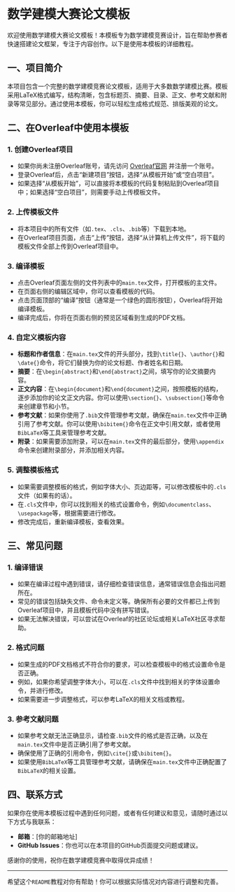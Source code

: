 # 数学建模大赛论文模板

欢迎使用数学建模大赛论文模板！本模板专为数学建模竞赛设计，旨在帮助参赛者快速搭建论文框架，专注于内容创作。以下是使用本模板的详细教程。

## 一、项目简介
本项目包含一个完整的数学建模竞赛论文模板，适用于大多数数学建模比赛。模板采用LaTeX格式编写，结构清晰，包含标题页、摘要、目录、正文、参考文献和附录等常见部分。通过使用本模板，你可以轻松生成格式规范、排版美观的论文。

## 二、在Overleaf中使用本模板

### 1. 创建Overleaf项目
- 如果你尚未注册Overleaf账号，请先访问 [Overleaf官网](https://www.overleaf.com/) 并注册一个账号。
- 登录Overleaf后，点击“新建项目”按钮，选择“从模板开始”或“空白项目”。
- 如果选择“从模板开始”，可以直接将本模板的代码复制粘贴到Overleaf项目中；如果选择“空白项目”，则需要手动上传模板文件。

### 2. 上传模板文件
- 将本项目中的所有文件（如`.tex`、`.cls`、`.bib`等）下载到本地。
- 在Overleaf项目页面，点击“上传”按钮，选择“从计算机上传文件”，将下载的模板文件全部上传到Overleaf项目中。

### 3. 编译模板
- 点击Overleaf页面左侧的文件列表中的`main.tex`文件，打开模板的主文件。
- 在页面右侧的编辑区域中，你可以查看模板的代码。
- 点击页面顶部的“编译”按钮（通常是一个绿色的圆形按钮），Overleaf将开始编译模板。
- 编译完成后，你将在页面右侧的预览区域看到生成的PDF文档。

### 4. 自定义模板内容
- **标题和作者信息**：在`main.tex`文件的开头部分，找到`\title{}`、`\author{}`和`\date{}`命令，将它们替换为你的论文标题、作者姓名和日期。
- **摘要**：在`\begin{abstract}`和`\end{abstract}`之间，填写你的论文摘要内容。
- **正文内容**：在`\begin{document}`和`\end{document}`之间，按照模板的结构，逐步添加你的论文正文内容。你可以使用`\section{}`、`\subsection{}`等命令来创建章节和小节。
- **参考文献**：如果你使用了`.bib`文件管理参考文献，确保在`main.tex`文件中正确引用了参考文献。你可以使用`\bibitem{}`命令在正文中引用文献，或者使用`BibLaTeX`等工具来管理参考文献。
- **附录**：如果需要添加附录，可以在`main.tex`文件的最后部分，使用`\appendix`命令来创建附录部分，并添加相关内容。

### 5. 调整模板格式
- 如果需要调整模板的格式，例如字体大小、页边距等，可以修改模板中的`.cls`文件（如果有的话）。
- 在`.cls`文件中，你可以找到相关的格式设置命令，例如`\documentclass`、`\usepackage`等，根据需要进行修改。
- 修改完成后，重新编译模板，查看效果。

## 三、常见问题

### 1. 编译错误
- 如果在编译过程中遇到错误，请仔细检查错误信息，通常错误信息会指出问题所在。
- 常见的错误包括缺失文件、命令未定义等。确保所有必要的文件都已上传到Overleaf项目中，并且模板代码中没有拼写错误。
- 如果无法解决错误，可以尝试在Overleaf的社区论坛或相关LaTeX社区寻求帮助。

### 2. 格式问题
- 如果生成的PDF文档格式不符合你的要求，可以检查模板中的格式设置命令是否正确。
- 例如，如果你希望调整字体大小，可以在`.cls`文件中找到相关的字体设置命令，并进行修改。
- 如果需要进一步调整格式，可以参考LaTeX的相关文档或教程。

### 3. 参考文献问题
- 如果参考文献无法正确显示，请检查`.bib`文件的格式是否正确，以及在`main.tex`文件中是否正确引用了参考文献。
- 确保使用了正确的引用命令，例如`\cite{}`或`\bibitem{}`。
- 如果使用`BibLaTeX`等工具管理参考文献，请确保在`main.tex`文件中正确配置了`BibLaTeX`的相关设置。

## 四、联系方式
如果你在使用本模板过程中遇到任何问题，或者有任何建议和意见，请随时通过以下方式与我联系：
- **邮箱**：[你的邮箱地址]
- **GitHub Issues**：你也可以在本项目的GitHub页面提交问题或建议。

感谢你的使用，祝你在数学建模竞赛中取得优异成绩！

---

希望这个`README`教程对你有帮助！你可以根据实际情况对内容进行调整和完善。
